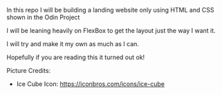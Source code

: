 In this repo I will be building a landing website only using HTML and CSS shown in the Odin Project 

I will be leaning heavily on FlexBox to get the layout just the way I want it.

I will try and make it my own as much as I can.

Hopefully if you are reading this it turned out ok!


Picture Credits: 

- Ice Cube Icon: https://iconbros.com/icons/ice-cube